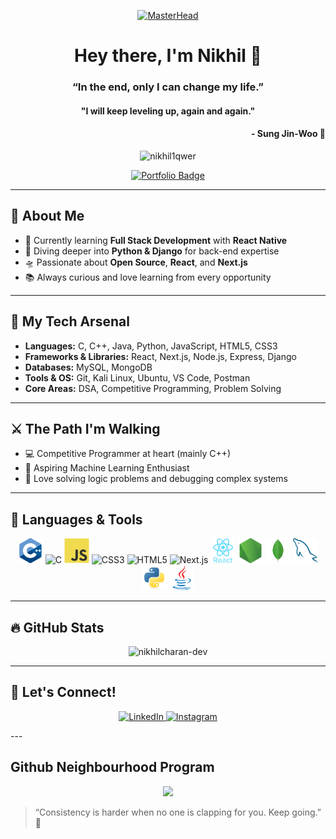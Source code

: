 <p align="center">
  <a href="https://github.com/nikhilcharan-dev">
    <img src="https://64.media.tumblr.com/eb8e76984014d0db1e53ec7795f03ec0/1924a8282a163135-34/s540x810/1884baa6bdd0cfc5bfd175dad4131c9f438cc0de.gifv" alt="MasterHead" />
  </a>
</p>

<h1 align="center">Hey there, I'm Nikhil 👋</h1>
<h3 align="center">“In the end, only I can change my life.”</h3>
<h4 align="center">"I will keep leveling up, again and again."</h4>
<h4 align="right">- Sung Jin-Woo 🖤</h4>

<p align="center">
  <img src="https://komarev.com/ghpvc/?username=nikhil1qwer&label=Profile%20views&color=0e75b6&style=flat" alt="nikhil1qwer" />
</p>

<p align="center">
  <a href="https://nixquest.me" target="_blank">
    <img src="https://img.shields.io/badge/My%20Portfolio-Click%20Here-informational?style=for-the-badge&logo=google-chrome&logoColor=white&color=blue" alt="Portfolio Badge" />
  </a>
</p>

---

## 🧠 About Me

- 🔭 Currently learning **Full Stack Development** with **React Native**
- 🌱 Diving deeper into **Python & Django** for back-end expertise
- 🛸 Passionate about **Open Source**, **React**, and **Next.js**
- 📚 Always curious and love learning from every opportunity

---

## 🚀 My Tech Arsenal

- **Languages:** C, C++, Java, Python, JavaScript, HTML5, CSS3  
- **Frameworks & Libraries:** React, Next.js, Node.js, Express, Django  
- **Databases:** MySQL, MongoDB  
- **Tools & OS:** Git, Kali Linux, Ubuntu, VS Code, Postman  
- **Core Areas:** DSA, Competitive Programming, Problem Solving  

---

## ⚔️ The Path I'm Walking

- 💻 Competitive Programmer at heart (mainly C++)
- 🤖 Aspiring Machine Learning Enthusiast
- 🧩 Love solving logic problems and debugging complex systems

---

## 🧰 Languages & Tools

<p align="center">
  <img src="https://raw.githubusercontent.com/devicons/devicon/master/icons/cplusplus/cplusplus-original.svg" alt="C++" width="40" height="40" />
  <img src="https://cdn-icons-png.flaticon.com/128/3098/3098090.png" alt="C" width="40" height="40" />
  <img src="https://raw.githubusercontent.com/devicons/devicon/master/icons/javascript/javascript-original.svg" alt="JavaScript" width="40" height="40" />
  <img src="https://cdn-icons-png.flaticon.com/128/5968/5968381.png" alt="CSS3" width="40" height="40" />
  <img src="https://cdn-icons-png.flaticon.com/128/15772/15772797.png" alt="HTML5" width="40" height="40" />
  <img src="https://icon.icepanel.io/Technology/png-shadow-512/Next.js.png" alt="Next.js" width="40" height="40" />
  <img src="https://raw.githubusercontent.com/devicons/devicon/master/icons/react/react-original-wordmark.svg" alt="React" width="40" height="40" />
  <img src="https://raw.githubusercontent.com/devicons/devicon/master/icons/nodejs/nodejs-original.svg" alt="Node.js" width="40" height="40" />
  <img src="https://raw.githubusercontent.com/devicons/devicon/master/icons/mongodb/mongodb-original.svg" alt="MongoDB" width="40" height="40" />
  <img src="https://raw.githubusercontent.com/devicons/devicon/master/icons/mysql/mysql-original.svg" alt="MySQL" width="40" height="40" />
  <img src="https://raw.githubusercontent.com/devicons/devicon/master/icons/python/python-original.svg" alt="Python" width="40" height="40" />
  <img src="https://raw.githubusercontent.com/devicons/devicon/master/icons/java/java-original.svg" alt="Java" width="40" height="40" />
</p>

---

## 🔥 GitHub Stats

<div align="center">
  <img src="https://github-readme-streak-stats.herokuapp.com/?user=nikhilcharan-dev&theme=tokyonight" alt="nikhilcharan-dev" />
</div>

---

## 🤝 Let's Connect!

<p align="center">
  <a href="https://www.linkedin.com/in/shadow01/" target="_blank">
    <img src="https://raw.githubusercontent.com/rahuldkjain/github-profile-readme-generator/master/src/images/icons/Social/linked-in-alt.svg" height="30" width="40" alt="LinkedIn" />
  </a>
  <a href="https://instagram.com/lazy.perfectionist__/" target="_blank">
    <img src="https://raw.githubusercontent.com/rahuldkjain/github-profile-readme-generator/master/src/images/icons/Social/instagram.svg" height="30" width="40" alt="Instagram" />
  </a>
</p>
---

## Github Neighbourhood Program
<div align="center">
  <img src="https://github-readme-stats.hackclub.dev/api/wakatime?username=2143&api_domain=hackatime.hackclub.com&theme=tokyonight&custom_title=Hackatime+Stats&layout=compact&cache_seconds=0&langs_count=8" />
</div>

> “Consistency is harder when no one is clapping for you. Keep going.” 🚀

